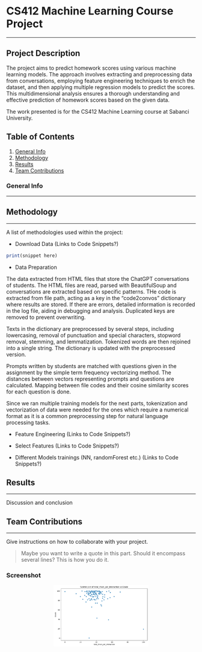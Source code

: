 # CS412 Machine Learning Course Project
***
## Project Description

The project aims to predict homework scores using various machine learning models. The approach involves extracting and preprocessing data from conversations, employing feature engineering techniques to enrich the dataset, and then applying multiple regression models to predict the scores. This multidimensional analysis ensures a thorough understanding and effective prediction of homework scores based on the given data.

The work presented is for the CS412 Machine Learning course at Sabanci University.

## Table of Contents
1. [General Info](#general-info)
2. [Methodology](#methodology)
3. [Results](#results)
4. [Team Contributions](#teamcontributions)
### General Info
***
## Methodology
***
A list of methodologies used within the project:
* Download Data (Links to Code Snippets?)
  
```ruby
print(snippet here)
```
* Data Preparation

The data extracted from HTML files that store the ChatGPT conversations of students. The HTML files are read, parsed with BeautifulSoup and conversations are extracted based on specific patterns. THe code is extracted from file path, acting as a key in the “code2convos” dictionary where results are stored. If there are errors, detailed information is recorded in the log file, aiding in debugging and analysis. Duplicated keys are removed to prevent overwriting. 

Texts in the dictionary are preprocessed by several steps, including lowercasing, removal of punctuation and special characters, stopword removal, stemming, and lemmatization. Tokenized words are then rejoined into a single string. The dictionary is updated with the preprocessed version.

Prompts written by students are matched with questions given in the assignment by the simple term frequency vectorizing method. The distances between vectors representing prompts and questions are calculated. Mapping between file codes and their cosine similarity scores for each question is done.

Since we ran multiple training models for the next parts, tokenization and vectorization of data were needed for the ones which require a numerical format as it is a common preprocessing step for natural language processing tasks. 

* Feature Engineering (Links to Code Snippets?)
  
* Select Features (Links to Code Snippets?)
  
* Different Models trainings (NN, randomForest etc.) (Links to Code Snippets?)
## Results
***
Discussion and conclusion

## Team Contributions
***
Give instructions on how to collaborate with your project.
> Maybe you want to write a quote in this part. 
> Should it encompass several lines?
> This is how you do it.


### Screenshot
<p align="center">
  <img src="Plots/image.png" alt="Ornek" width="50%">
</p>
